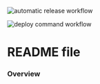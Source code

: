 ![automatic release workflow](https://github.com/primo391981/automatic-releases/actions/workflows/automatic-release.yml/badge.svg)

![deploy command workflow](https://github.com/primo391981/automatic-releases/actions/workflows/deplopy-command.yml/badge.svg)

# README file

### Overview
